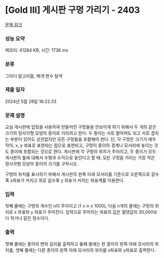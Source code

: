 # [Gold III] 게시판 구멍 가리기 - 2403 

[문제 링크](https://www.acmicpc.net/problem/2403) 

### 성능 요약

메모리: 41284 KB, 시간: 1736 ms

### 분류

그리디 알고리즘, 매개 변수 탐색

### 제출 일자

2024년 5월 28일 16:22:33

### 문제 설명

<p>교실 게시판에 압정을 사용하여 만들어진 구멍들을 안보이게 하기 위해서 두 개의 같은 크기의 정사각형 모양의 종이로 가리려고 한다. 두 종이는 서로 떨어져도 되고 서로 겹치는 부분이 있어도 상관없지만 모든 구멍들을 포함해야 한다. 단, 각 구멍은 크기가 매우 작아,  x, y 좌표로 표현되는 점으로 표현되고, 구멍이 종이의 경계나 모서리에 놓이는 것도 종이에 포함되는 것으로 한다.  게시판에 각 구멍의 위치가 주어지고, 두 종이가  모두 게시판의 틀에 대해서 수평과 수직으로 놓인다고 할 때,  모든 구멍을 가리는 가장 작은 정사각형 모양의 종이의 크기를 구하시오.</p>

<p>구멍의 위치를 표시하기 위해서 게시판의 왼쪽 아래 모서리를 기준으로 오른쪽으로 갈수록 x좌표가 커지고 위로 갈수록 y 좌표가 커지는 좌표계를 이용한다. </p>

### 입력 

 <p>첫째 줄에는 구멍의 개수인 n이 주어지고 (1 ≤ n ≤ 1000), 다음 n개의 줄에는 구멍의 위치로 x 좌표와 y 좌표가 주어진다. 입력으로 주어지는 좌표의 값은 절댓값이 30,000보다 작거나 같은 정수이다.</p>

### 출력 

 <p>첫째 줄에는 종이의 변의 길이를 출력하고 둘째 줄에는 한 종이의 왼쪽 아래 모서리의 위치를, 셋째 줄에는 다른 종이의 왼쪽 아래 모서리의 위치를 x좌표와 y좌표로 출력한다.</p>

